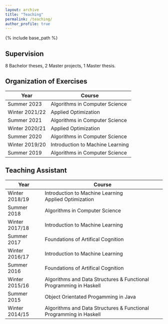 ```yaml
---
layout: archive
title: "Teaching"
permalink: /teaching/
author_profile: true
---
```


{% include base_path %}

## Supervision

8 Bachelor theses, 2 Master projects, 1 Master thesis.

## Organization of Exercises

| Year            |          Course                    |
| --------------  | ---------------------------------- |
| Summer 2023     | Algorithms in Computer Science     |
| Winter 2021/22  | Applied Optimization               |
| Summer 2021     | Algorithms in Computer Science     |
| Winter 2020/21  | Applied Optimization               |
| Summer 2020     | Algorithms in Computer Science     |
| Winter 2019/20  | Introduction to Machine Learning   |
| Summer 2019     | Algorithms in Computer Science     |

## Teaching Assistant

| Year            |          Course                                                      |
| --------------  | -------------------------------------------------------------------- |
| Winter 2018/19  | Introduction to Machine Learning<br /> Applied Optimization          |
| Summer 2018     | Algorithms in Computer Science                                       |
| Winter 2017/18  | Introduction to Machine Learning                                     |
| Summer 2017     | Foundations of Artifical Cognition                                   |
| Winter 2016/17  | Introduction to Machine Learning                                     |
| Summer 2016     | Foundations of Artifical Cognition                                   |
| Winter 2015/16  | Algorithms and Data Structures & Functional Programming in Haskell   |
| Summer 2015     | Object Orientated Progamming in Java                                 |
| Winter 2014/15  | Algorithms and Data Structures & Functional Programming in Haskell   |
